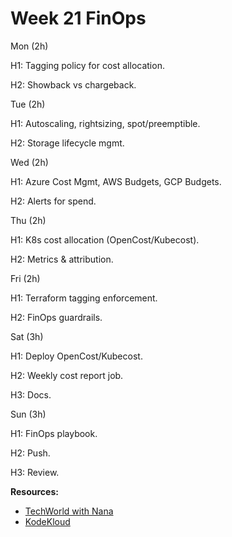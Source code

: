 # Week 21 FinOps

Mon (2h)

H1: Tagging policy for cost allocation.

H2: Showback vs chargeback.

Tue (2h)

H1: Autoscaling, rightsizing, spot/preemptible.

H2: Storage lifecycle mgmt.

Wed (2h)

H1: Azure Cost Mgmt, AWS Budgets, GCP Budgets.

H2: Alerts for spend.

Thu (2h)

H1: K8s cost allocation (OpenCost/Kubecost).

H2: Metrics & attribution.

Fri (2h)

H1: Terraform tagging enforcement.

H2: FinOps guardrails.

Sat (3h)

H1: Deploy OpenCost/Kubecost.

H2: Weekly cost report job.

H3: Docs.

Sun (3h)

H1: FinOps playbook.

H2: Push.

H3: Review.



**Resources:**
- [TechWorld with Nana](https://www.youtube.com/c/TechWorldwithNana)
- [KodeKloud](https://kodekloud.com/)
